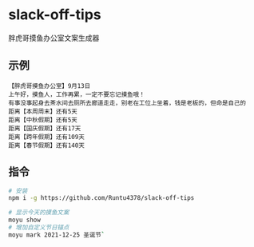 # slack-off-tips

胖虎哥摸鱼办公室文案生成器

## 示例

```
【胖虎哥摸鱼办公室】9月13日
上午好，摸鱼人，工作再累，一定不要忘记摸鱼哦！
有事没事起身去茶水间去厕所去廊道走走，别老在工位上坐着，钱是老板的，但命是自己的
距离【本周周末】还有5天
距离【中秋假期】还有5天
距离【国庆假期】还有17天
距离【跨年假期】还有109天
距离【春节假期】还有140天
```

## 指令

```bash
# 安装
npm i -g https://github.com/Runtu4378/slack-off-tips

# 显示今天的摸鱼文案
moyu show
# 增加自定义节日锚点
moyu mark 2021-12-25 圣诞节`
```